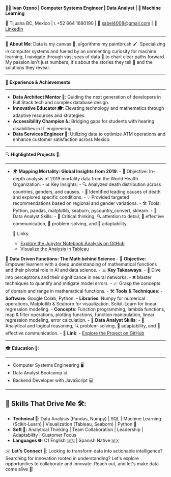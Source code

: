 👨‍💻 **Ivan Ozono | Computer Systems Engineer | Data Analyst | 🤖 Machine Learning**

📍 Tijuana BC, Mexico | 📞 +52 664 1680190 | 📧 sabel4008@gmail.com | 🔗 [LinkedIn](www.linkedin.com/in/ivan-ozono)

---

🚀 **About Me**: Data is my canvas 🎨, algorithms my paintbrush 🖌️. Specializing in computer systems and fueled by an unrelenting curiosity for machine learning, I navigate through vast seas of data 🌊 to chart clear paths forward. My passion isn't just numbers; it's about the stories they tell 📖 and the solutions they reveal.

---
🧠 **Experience & Achievements**:

---
- **Data Architect Mentor 🧩**: Guiding the next generation of developers in Full Stack tech and complex database design.
- **Innovative Educator 🎓**: Elevating technology and mathematics through adaptive resources and strategies.
- **Accessibility Champion ♿**: Bridging gaps for students with hearing disabilities in IT engineering.
- **Data Services Engineer 💼**: Utilizing data to optimize ATM operations and enhance customer satisfaction across Mexico.

---
🔍 **Highlighted Projects** 🚀:

---
- 🌍 **Mapping Mortality: Global Insights from 2019**:
        - 🎯 Objective: In-depth analysis of 2019 mortality data from the World Health Organization.
        - 📊 Key Insights:
            - 🔍 Analyzed death distribution across countries, genders, and causes.
            - 🏥 Identified leading causes of death and explored specific conditions.
            - 💡 Provided targeted recommendations based on regional and gender variations.
        - 🛠️ Tools: Python, pandas, matplotlib, seaborn, pycountry_convert, sklearn.
        - 💼 Data Analyst Skills:
            - 🧠 Critical thinking, 🔍 attention to detail, 📢 effective communication, 🧩 problem-solving, and 🔄 adaptability.
              
    🔗 Links:
    
    - [Explore the Jupyter Notebook Analysis on GitHub](https://github.com/ivanozono/Mortality2019_DataAnalyst)
    - [Visualize the Analysis in Tableau](https://public.tableau.com/app/profile/ivan.ozono/viz/MortalityAnalysisVisualization2019/Dashboard1?publish=yes)


🌟 **Data Driven Functions: The Math behind Science**
        - 🎯 **Objective**: Empower learners with a deep understanding of mathematical functions and their pivotal role in AI and data science.
        - 📊 **Key Takeaways**:
            - 🧠 Dive into perceptrons and their significance in neural networks.
            - ❌ Master techniques to quantify and mitigate model errors.
            - 📈 Grasp the concepts of domain and range in mathematical functions.
        - 🛠️ **Tools & Techniques**:
            - **Software**: Google Colab, Python.
            - **Libraries**: Numpy for numerical operations, Matplotlib & Seaborn for visualization, Scikit-Learn for linear regression modeling.
            - **Concepts**: Function programming, lambda functions, map & filter operations, plotting functions, function manipulation, linear regression modeling, error calculation.
        - 💼 **Data Analyst Skills**:
            - 🧠 Analytical and logical reasoning, 🔍 problem-solving, 🔄 adaptability, and 📢 effective communication.
        - 🔗 **Link**:
            - [Explore the Project on GitHub](https://github.com/ivanozono/MathFuncsDSciencieAI)

 ---
🎓 **Education 🏫**:

---
- Computer Systems Engineering 🖥️
- Data Analyst Bootcamp 📊
- Backend Developer with JavaScript 💻

---

🔧 **Skills That Drive Me 🛠️**:
---
- **Technical 🧪**: Data Analysis (Pandas, Numpy) | SQL | Machine Learning (Scikit-Learn) | Visualization (Tableau, Seaborn) | Python 🐍
- **Soft 🌟**: Analytical Thinking | Team Collaboration | Leadership | Adaptability | Customer Focus
- **Languages 🌐**: C1 English 🇺🇸 | Spanish Native 🇲🇽



✉️ **Let's Connect 🤝**: Looking to transform data into actionable intelligence? Searching for innovation rooted in understanding? Let's explore opportunities to collaborate and innovate. Reach out, and let's make data come alive 🎉!
